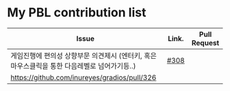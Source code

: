 My PBL contribution list
========================

| Issue                    | Link.   | Pull Request |
|--------------------------|---------|--------------|
| 게임진행에 편의성 상향부문 의견제시 (엔터키, 혹은 마우스클릭을 통한 다음레벨로 넘어가기등..)     | [#308](https://github.com/inureyes/gradios/issues/308) | 
https://github.com/inureyes/gradios/pull/326 |
